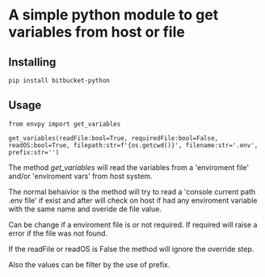 # A simple python module to get variables from host or file

## Installing
```
pip install bitbucket-python
```

## Usage
```
from envpy import get_variables

get_variables(readFile:bool=True, requiredFile:bool=False, readOS:bool=True, filepath:str=f'{os.getcwd()}', filename:str='.env', prefix:str='')

```
The method *get_variables* will read the variables from a 'enviroment file' and/or 'enviroment vars' from host system.

The normal behaivior is the method will try to read a 'console current path .env file' if exist and after will check on host if had any enviroment variable with the same name and overide de file value.

Can be change if a enviroment file is or not required. If required will raise a error if the file was not found.

If the readFile or readOS is False the method will ignore the override step.

Also the values can be filter by the use of prefix.


